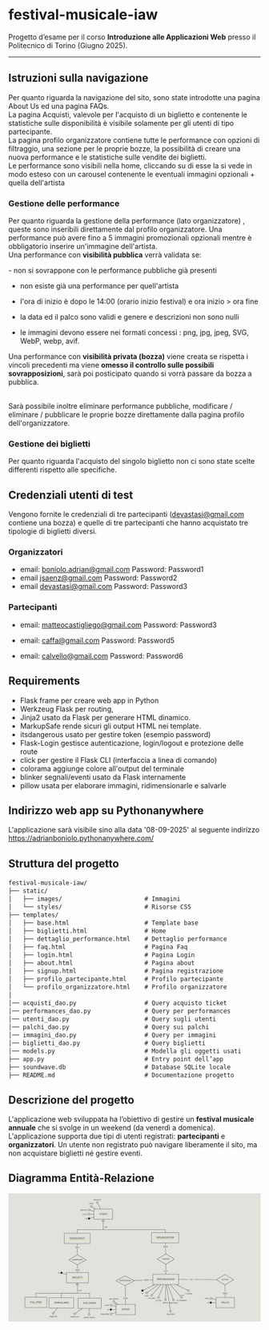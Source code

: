 # festival-musicale-iaw

Progetto d’esame per il corso **Introduzione alle Applicazioni Web** presso il Politecnico di Torino (Giugno 2025).

---

## Istruzioni sulla navigazione
Per quanto riguarda la navigazione del sito, sono state introdotte una pagina About Us ed una pagina FAQs.
<br>La pagina Acquisti, valevole per l'acquisto di un biglietto e contenente le statistiche sulle disponibilità è visibile solamente per gli utenti di tipo partecipante.
<br>La pagina profilo organizzatore contiene tutte le performance con opzioni di filtraggio, una sezione per le proprie bozze, la possibilità di creare una nuova performance e le statistiche sulle vendite dei biglietti.
<br>Le performance sono visibili nella home, cliccando su di esse la si vede in modo esteso con un carousel contenente le eventuali immagini opzionali + quella dell'artista

### Gestione delle performance
Per quanto riguarda la gestione della performance (lato organizzatore) , queste sono inseribili direttamente dal profilo organizzatore. Una performance può avere fino a 5 immagini promozionali opzionali mentre è obbligatorio inserire un'immagine dell'artista.<br>
Una performance con **visibilità pubblica** verrà validata se: 
<p>
- non si sovrappone con le performance pubbliche già presenti 

- non esiste già una performance per quell'artista

- l'ora di inizio è dopo le 14:00 (orario inizio festival) e ora inizio > ora fine

- la data ed il palco sono validi e genere e descrizioni non sono nulli

- le immagini devono essere nei formati concessi : png, jpg, jpeg, SVG, WebP, webp, avif.
</p>


Una performance con **visibilità privata (bozza)** viene creata se rispetta i vincoli precedenti ma viene **omesso il controllo sulle possibili sovrapposizioni**, sarà poi posticipato quando si vorrà passare da bozza a pubblica.

<br>Sarà possibile inoltre eliminare performance pubbliche, modificare / eliminare / pubblicare le proprie bozze direttamente dalla pagina profilo dell'organizzatore.

### Gestione dei biglietti
Per quanto riguarda l'acquisto del singolo biglietto non ci sono state scelte differenti rispetto alle specifiche.


## Credenziali utenti di test

Vengono fornite le credenziali di tre partecipanti (devastasi@gmail.com contiene una bozza) e quelle di tre partecipanti che hanno acquistato tre tipologie di biglietti diversi.

### Organizzatori 
* email: boniolo.adrian@gmail.com Password: Password1
* email jsaenz@gmail.com Password: Password2
* email devastasi@gmail.com Password: Password3

### Partecipanti
* email: matteocastigliego@gmail.com Password: Password3

* email: caffa@gmail.com Password: Password5
* email: calvello@gmail.com Password: Password6

## Requirements 
* Flask frame per creare web app in Python
* Werkzeug	Flask per routing, 
* Jinja2	usato da Flask per generare HTML dinamico.
* MarkupSafe rende sicuri gli output HTML nei template.
* itsdangerous usato per gestire token (esempio password)
* Flask-Login gestisce autenticazione, login/logout e protezione delle route
* click per gestire il Flask CLI (interfaccia a linea di comando)
* colorama aggiunge colore all'output del terminale
* blinker segnali/eventi usato da Flask internamente 
* pillow usata per elaborare immagini, ridimensionarle e salvarle

## Indirizzo web app su Pythonanywhere
L'applicazione sarà visibile sino alla data '08-09-2025' al seguente indirizzo https://adrianboniolo.pythonanywhere.com/


## Struttura del progetto

`````text
festival-musicale-iaw/
├── static/
│   ├── images/                       # Immagini 
│   └── styles/                       # Risorse CSS
├── templates/
│   ├── base.html                     # Template base
│   ├── biglietti.html                # Home
│   ├── dettaglio_performance.html    # Dettaglio performance
│   ├── faq.html                      # Pagina Faq 
│   ├── login.html                    # Pagina Login
│   ├── about.html                    # Pagina about
│   ├── signup.html                   # Pagina registrazione
│   ├── profilo_partecipante.html     # Profilo partecipante
│   └── profilo_organizzatore.html    # Profilo organizzatore
│ 
│── acquisti_dao.py                   # Query acquisto ticket
│── performances_dao.py               # Query per performances
│── utenti_dao.py                     # Query sugli utenti
│── palchi_dao.py                     # Query sui palchi
│── immagini_dao.py                   # Query per immagini
│── biglietti_dao.py                  # Query biglietti
│── models.py                         # Modella gli oggetti usati
├── app.py                            # Entry point dell’app 
├── soundwave.db                      # Database SQLite locale
├── README.md                         # Documentazione progetto
`````

## Descrizione del progetto

L'applicazione web sviluppata ha l’obiettivo di gestire un **festival musicale annuale** che si svolge in un weekend (da venerdì a domenica). L'applicazione supporta due tipi di utenti registrati: **partecipanti** e **organizzatori**. Un utente non registrato può navigare liberamente il sito, ma non acquistare biglietti né gestire eventi.


## Diagramma Entità-Relazione
![diagramma_er](/static/images/er_db.png)
